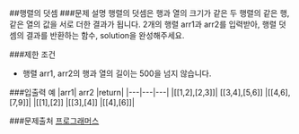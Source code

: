 ##행렬의 덧셈
###문제 설명
행렬의 덧셈은 행과 열의 크기가 같은 두 행렬의 같은 행, 같은 열의 값을 서로 더한 결과가 됩니다. 2개의 행렬 arr1과 arr2를 입력받아, 행렬 덧셈의 결과를 반환하는 함수, solution을 완성해주세요.

###제한 조건
- 행렬 arr1, arr2의 행과 열의 길이는 500을 넘지 않습니다.

###입출력 예
|arr1|	arr2	|return|
|---|---|---|
|[[1,2],[2,3]]|	[[3,4],[5,6]]	|[[4,6],[7,9]]|
|[[1],[2]]	|[[3],[4]]	|[[4],[6]]|

###문제출처
[프로그래머스](https://programmers.co.kr/learn/courses/30/lessons/12950)